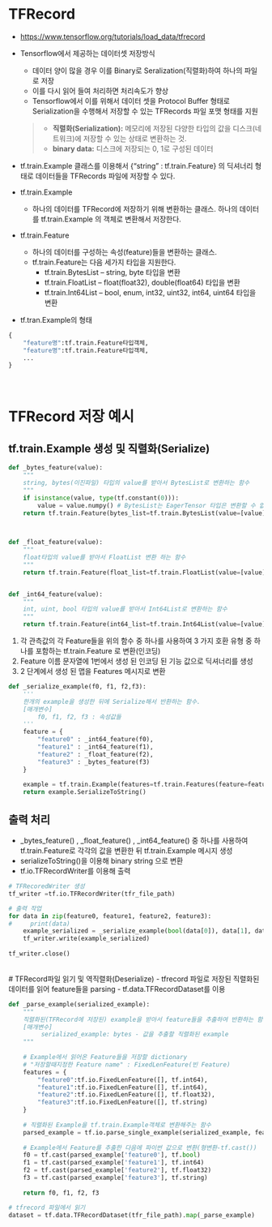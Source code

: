 # TFRecord
- https://www.tensorflow.org/tutorials/load_data/tfrecord
- Tensorflow에서 제공하는 데이터셋 저장방식
    - 데이터 양이 많을 경우 이를 Binary로 Seralization(직렬화)하여 하나의 파일로 저장 
    - 이를 다시 읽어 들여 처리하면 처리속도가 향상 
    - Tensorflow에서 이를 위해서 데이터 셋을 Protocol Buffer 형태로 Serialization을 수행해서 저장할 수 있는 TFRecords 파일 포맷 형태를 지원
    > - **직렬화(Serialization):** 메모리에 저장된 다양한 타입의 값을 디스크(네트워크)에 저장할 수 있는 상태로 변환하는 것.
    > - **binary data:** 디스크에 저장되는 0, 1로 구성된 데이터

- tf.train.Example 클래스를 이용해서 {“string” : tf.train.Feature} 의 딕셔너리 형태로 데이터들을 TFRecords 파일에 저장할 수 있다.
- tf.train.Example
    - 하나의 데이터를 TFRecord에 저장하기 위해 변환하는 클래스. 하나의 데이터를 tf.train.Example 의 객체로 변환해서 저장한다.
- tf.train.Feature
    - 하나의 데이터를 구성하는 속성(feature)들을 변환하는 클래스.
    - tf.train.Feature는 다음 세가지 타입을 지원한다.
        - tf.train.BytesList – string, byte 타입을 변환
        - tf.train.FloatList –  float(float32), double(float64) 타입을 변환
        - tf.train.Int64List – bool, enum, int32, uint32, int64, uint64 타입을 변환
- tf.tran.Example의 형태
```python
{
    "feature명":tf.train.Feature타입객체,
    "feature명":tf.train.Feature타입객체,
    ...
}
```

<br>

# TFRecord 저장 예시

## tf.train.Example 생성 및 직렬화(Serialize)
```python
def _bytes_feature(value):
    """
    string, bytes(이진파일) 타입의 value를 받아서 BytesList로 변환하는 함수
    """
    if isinstance(value, type(tf.constant(0))):
        value = value.numpy() # BytesList는 EagerTensor 타입은 변환할 수 없기 때문에 ndarray로 변환해야 한다.
    return tf.train.Feature(bytes_list=tf.train.BytesList(value=[value])) #value를 BytesList로 변환후 Feature타입으로 생성.

    

def _float_feature(value):
    """
    float타입의 value를 받아서 FloatList 변환 하는 함수
    """
    return tf.train.Feature(float_list=tf.train.FloatList(value=[value]))


def _int64_feature(value):
    """
    int, uint, bool 타입의 value를 받아서 Int64List로 변환하는 함수
    """
    return tf.train.Feature(int64_list=tf.train.Int64List(value=[value]))
```



1. 각 관측값의 각 Feature들을 위의 함수 중 하나를 사용하여 3 가지 호환 유형 중 하나를 포함하는 tf.train.Feature 로 변환(인코딩)
2. Feature 이름 문자열에 1번에서 생성 된 인코딩 된 기능 값으로 딕셔너리를 생성
3. 2 단계에서 생성 된 맵을 Features 메시지로 변환


```python
def _serialize_example(f0, f1, f2,f3):
    '''
    한개의 example을 생성한 뒤에 Serialize해서 반환하는 함수.
    [매개변수]
        f0, f1, f2, f3 : 속성값들
    '''
    feature = {
        "feature0" : _int64_feature(f0),
        "feature1" : _int64_feature(f1),
        "feature2" : _float_feature(f2),
        "feature3" : _bytes_feature(f3)
    }
    
    example = tf.train.Example(features=tf.train.Features(feature=feature))
    return example.SerializeToString()
```


## 출력 처리
- \_bytes_feature() , \_float_feature() , \_int64_feature() 중 하나를 사용하여 tf.train.Feature로 각각의 값을 변환한 뒤 tf.train.Example 메시지 생성
- serializeToString()을 이용해 binary string 으로 변환
- tf.io.TFRecordWriter를 이용해 출력
```python
# TFRecoredWriter 생성 
tf_writer =tf.io.TFRecordWriter(tfr_file_path)
```

```python
# 출력 작업
for data in zip(feature0, feature1, feature2, feature3):
#     print(data)
    example_serialized = _serialize_example(bool(data[0]), data[1], data[2], data[3]  )  #bool -> 파이썬 bool 타입으로 변환.
    tf_writer.write(example_serialized)
    
tf_writer.close()
```

<br>
# TFRecord파일 읽기 및 역직렬화(Deserialize)
- tfrecord 파일로 저장된 직렬화된 데이터를 읽어 feature들을 parsing
- tf.data.TFRecordDataset를 이용

```python
def _parse_example(serialized_example):
    """
    직렬화된(TFRecord에 저장된) example을 받아서 feature들을 추출하여 반환하는 함수
    [매개변수]
         serialized_example: bytes - 값을 추출할 직렬화된 example
    """
    
    # Example에서 읽어온 Feature들을 저장할 dictionary
    # "저장할때지정한 Feature name" : FixedLenFeature(빈 Feature)
    features = {
        "feature0":tf.io.FixedLenFeature([], tf.int64), 
        "feature1":tf.io.FixedLenFeature([], tf.int64),
        "feature2":tf.io.FixedLenFeature([], tf.float32),
        "feature3":tf.io.FixedLenFeature([], tf.string)
    }
    
    # 직렬화된 Example을 tf.train.Example객체로 변환해주는 함수 
    parsed_example = tf.io.parse_single_example(serialized_example, features)
    
    # Example에서 Feature를 추출한 다음에 파이썬 값으로 변환(형변환-tf.cast())
    f0 = tf.cast(parsed_example['feature0'], tf.bool)
    f1 = tf.cast(parsed_example['feature1'], tf.int64)
    f2 = tf.cast(parsed_example['feature2'], tf.float32)
    f3 = tf.cast(parsed_example['feature3'], tf.string)
    
    return f0, f1, f2, f3
```

```python
# tfrecord 파일에서 읽기
dataset = tf.data.TFRecordDataset(tfr_file_path).map(_parse_example)
```
